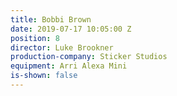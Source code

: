 ```yaml
---
title: Bobbi Brown
date: 2019-07-17 10:05:00 Z
position: 8
director: Luke Brookner
production-company: Sticker Studios
equipment: Arri Alexa Mini
is-shown: false
---
```


